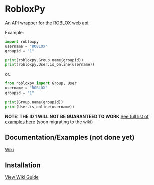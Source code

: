 # RobloxPy

An API wrapper for the ROBLOX web api.

Example:

```py 
import robloxpy
username = "ROBLOX"
groupid = "1"

print(robloxpy.Group.name(groupid))
print(robloxpy.User.is_online(username))
```
or..
```py
from robloxpy import Group, User
username = "ROBLOX"
groupid = "1"

print(Group.name(groupid))
print(User.is_online(username))
```
__NOTE: THE ID 1 WILL NOT BE GUARANTEED TO WORK__
[See full list of examples here](https://github.com/Camnooten/RobloxPy/tree/master/examples) (soon migrating to the wiki)


## Documentation/Examples (not done yet)
[Wiki](https://github.com/Camnooten/RobloxPy/wiki)

## Installation
[View Wiki Guide](https://github.com/Camnooten/RobloxPy/wiki/pages/Installation)
